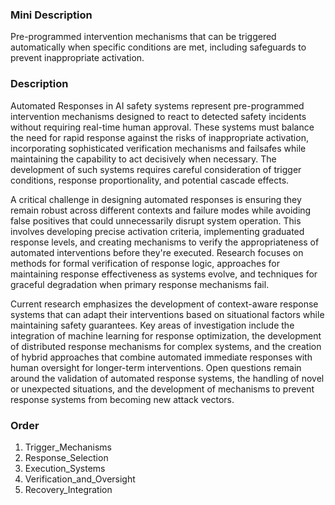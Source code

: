 ### Mini Description

Pre-programmed intervention mechanisms that can be triggered automatically when specific conditions are met, including safeguards to prevent inappropriate activation.

### Description

Automated Responses in AI safety systems represent pre-programmed intervention mechanisms designed to react to detected safety incidents without requiring real-time human approval. These systems must balance the need for rapid response against the risks of inappropriate activation, incorporating sophisticated verification mechanisms and failsafes while maintaining the capability to act decisively when necessary. The development of such systems requires careful consideration of trigger conditions, response proportionality, and potential cascade effects.

A critical challenge in designing automated responses is ensuring they remain robust across different contexts and failure modes while avoiding false positives that could unnecessarily disrupt system operation. This involves developing precise activation criteria, implementing graduated response levels, and creating mechanisms to verify the appropriateness of automated interventions before they're executed. Research focuses on methods for formal verification of response logic, approaches for maintaining response effectiveness as systems evolve, and techniques for graceful degradation when primary response mechanisms fail.

Current research emphasizes the development of context-aware response systems that can adapt their interventions based on situational factors while maintaining safety guarantees. Key areas of investigation include the integration of machine learning for response optimization, the development of distributed response mechanisms for complex systems, and the creation of hybrid approaches that combine automated immediate responses with human oversight for longer-term interventions. Open questions remain around the validation of automated response systems, the handling of novel or unexpected situations, and the development of mechanisms to prevent response systems from becoming new attack vectors.

### Order

1. Trigger_Mechanisms
2. Response_Selection
3. Execution_Systems
4. Verification_and_Oversight
5. Recovery_Integration
